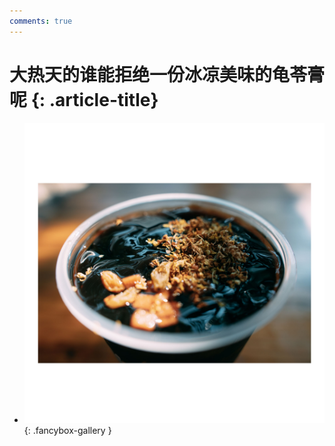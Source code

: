 ```yaml
---
comments: true
---
```


# 大热天的谁能拒绝一份冰凉美味的龟苓膏呢 {: .article-title}

<div class="grid cards" markdown>

- [![img](ec006147-82e3-4c85-a35f-eae96ccb99b7.jpg)](ec006147-82e3-4c85-a35f-eae96ccb99b7.jpg){: .fancybox-gallery }


</div>